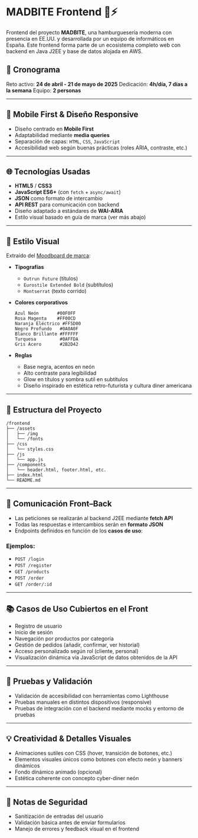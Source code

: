 # MADBITE Frontend 🍔⚡

Frontend del proyecto **MADBITE**, una hamburguesería moderna con presencia en EE.UU. y desarrollada por un equipo de informáticos en España. Este frontend forma parte de un ecosistema completo web con backend en Java J2EE y base de datos alojada en AWS.

## 📅 Cronograma

Reto activo: **24 de abril - 21 de mayo de 2025**
Dedicación: **4h/día, 7 días a la semana**
Equipo: **2 personas**

---

## 📱 Mobile First & Diseño Responsive

* Diseño centrado en **Mobile First**
* Adaptabilidad mediante **media queries**
* Separación de capas: `HTML`, `CSS`, `JavaScript`
* Accesibilidad web según buenas prácticas (roles ARIA, contraste, etc.)

---

## 🌐 Tecnologías Usadas

* **HTML5** / **CSS3**
* **JavaScript ES6+** (con `fetch` + `async/await`)
* **JSON** como formato de intercambio
* **API REST** para comunicación con backend
* Diseño adaptado a estándares de **WAI-ARIA**
* Estilo visual basado en guía de marca (ver más abajo)

---

## 🎨 Estilo Visual

Extraído del [Moodboard de marca](MADBITE.docx):

* **Tipografías**

  * `Outrun Future` (títulos)
  * `Eurostile Extended Bold` (subtítulos)
  * `Montserrat` (texto corrido)

* **Colores corporativos**

  ```
  Azul Neón       #00F0FF
  Rosa Magenta    #FF00CD
  Naranja Eléctrico #FF5D00
  Negro Profundo   #0A0A0F
  Blanco Brillante #FFFFFF
  Turquesa         #0AFFDA
  Gris Acero       #2B2D42
  ```

* **Reglas**

  * Base negra, acentos en neón
  * Alto contraste para legibilidad
  * Glow en títulos y sombra sutil en subtítulos
  * Diseño inspirado en estética retro-futurista y cultura diner americana

---

## 📂 Estructura del Proyecto

```
/frontend
├── /assets
│   ├── /img
│   └── /fonts
├── /css
│   └── styles.css
├── /js
│   └── app.js
├── /components
│   └── header.html, footer.html, etc.
├── index.html
└── README.md
```

---

## 🔌 Comunicación Front–Back

* Las peticiones se realizarán al backend J2EE mediante **fetch API**
* Todas las respuestas e intercambios serán en **formato JSON**
* Endpoints definidos en función de los **casos de uso**:

### Ejemplos:

* `POST /login`
* `POST /register`
* `GET /products`
* `POST /order`
* `GET /order/:id`

---

## 📚 Casos de Uso Cubiertos en el Front

* Registro de usuario
* Inicio de sesión
* Navegación por productos por categoría
* Gestión de pedidos (añadir, confirmar, ver historial)
* Acceso personalizado según rol (cliente, personal)
* Visualización dinámica vía JavaScript de datos obtenidos de la API

---

## 🧪 Pruebas y Validación

* Validación de accesibilidad con herramientas como Lighthouse
* Pruebas manuales en distintos dispositivos (responsive)
* Pruebas de integración con el backend mediante mocks y entorno de pruebas

---

## 💡 Creatividad & Detalles Visuales

* Animaciones sutiles con CSS (hover, transición de botones, etc.)
* Elementos visuales únicos como botones con efecto neón y banners dinámicos
* Fondo dinámico animado (opcional)
* Estética coherente con concepto cyber-diner neón

---

## 🔐 Notas de Seguridad

* Sanitización de entradas del usuario
* Validación básica antes de enviar formularios
* Manejo de errores y feedback visual en el frontend
